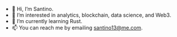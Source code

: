 - 👋 Hi, I’m Santino.
- 👀 I’m interested in analytics, blockchain, data science, and Web3.
- 🌱 I’m currently learning Rust.
- 📫 You can reach me by emailing santino13@me.com.

<!---
ssgparlato/ssgparlato is a ✨ special ✨ repository because its `README.md` (this file) appears on your GitHub profile.
You can click the Preview link to take a look at your changes.
--->
